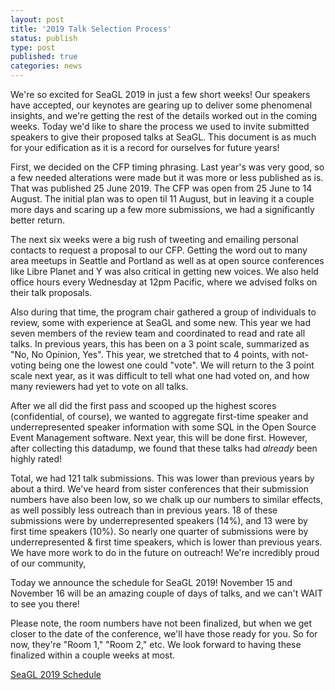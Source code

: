```yaml
---
layout: post
title: '2019 Talk Selection Process'
status: publish
type: post
published: true
categories: news
---
```


We're so excited for SeaGL 2019 in just a few short weeks!  Our speakers have accepted, our keynotes are gearing up to deliver some phenomenal insights, and we're getting the rest of the details worked out in the coming weeks.  Today we'd like to share the process we used to invite submitted speakers to give their proposed talks at SeaGL.  This document is as much for your edification as it is a record for ourselves for future years!

First, we decided on the CFP timing phrasing.  Last year's was very good, so a few needed alterations were made but it was more or less published as is.  That was published 25 June 2019.  The CFP was open from 25 June to 14 August.  The initial plan was to open til 11 August, but in leaving it a couple more days and scaring up a few more submissions, we had a significantly better return.

The next six weeks were a big rush of tweeting and emailing personal contacts to request a proposal to our CFP.  Getting the word out to many area meetups in Seattle and Portland as well as at open source conferences like Libre Planet and  Y   was also critical in getting new voices.  We also held office hours every Wednesday at 12pm Pacific, where we advised folks on their talk proposals.

Also during that time, the program chair gathered a group of individuals to review, some with experience at SeaGL and some new.  This year we had seven members of the review team and coordinated to read and rate all talks.  In previous years, this has been on a 3 point scale, summarized as "No, No Opinion, Yes".  This year, we stretched that to 4 points, with not-voting being one the lowest one could "vote".  We will return to the 3 point scale next year, as it was difficult to tell what one had voted on, and how many reviewers had yet to vote on all talks.

After we all did the first pass and scooped up the highest scores (confidential, of course), we wanted to aggregate first-time speaker and underrepresented speaker information with some SQL in the Open Source Event Management software.  Next year, this will be done first.  However, after collecting this datadump, we found that these talks had *already* been highly rated!

Total, we had 121 talk submissions.  This was lower than previous years by about a third.  We've heard from sister conferences that their submission numbers have also been low, so we chalk up our numbers to similar effects, as well possibly less outreach than in previous years.  18 of these submissions were by underrepresented speakers (14%), and 13 were by first time speakers (10%).  So nearly one quarter of submissions were by underrepresented & first time speakers, which is lower than previous years.  We have more work to do in the future on outreach!  We're incredibly proud of our community, 

Today we announce the schedule for SeaGL 2019!  November 15 and November 16 will be an amazing couple of days of talks, and we can't WAIT to see you there!

Please note, the room numbers have not been finalized, but when we get closer to the date of the conference, we'll have those ready for you.  So for now, they're "Room 1," "Room 2," etc.  We look forward to having these finalized within a couple weeks at most.

[SeaGL 2019 Schedule](https://osem.seagl.org/conferences/seagl2019/schedule/events)
